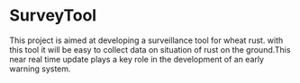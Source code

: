 # SurveyTool
This project is aimed at developing a surveillance tool for wheat rust. with this tool it will be easy to collect data on situation of rust on the ground.This near real time update plays a key role in the development of an early warning system.

